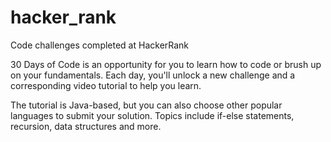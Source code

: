 # hacker_rank
Code challenges completed at HackerRank

30 Days of Code is an opportunity for you to learn how to code or brush up on your fundamentals. 
Each day, you'll unlock a new challenge and a corresponding video tutorial to help you learn.

The tutorial is Java-based, but you can also choose other popular languages to submit your solution. 
Topics include if-else statements, recursion, data structures and more.
